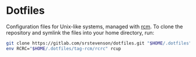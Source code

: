 # Dotfiles

Configuration files for Unix-like systems, managed with [rcm][rcm]. To clone the
repository and symlink the files into your home directory, run:

```sh
git clone https://gitlab.com/srstevenson/dotfiles.git "$HOME/.dotfiles"
env RCRC="$HOME/.dotfiles/tag-rcm/rcrc" rcup
```

[rcm]: https://thoughtbot.github.io/rcm/
